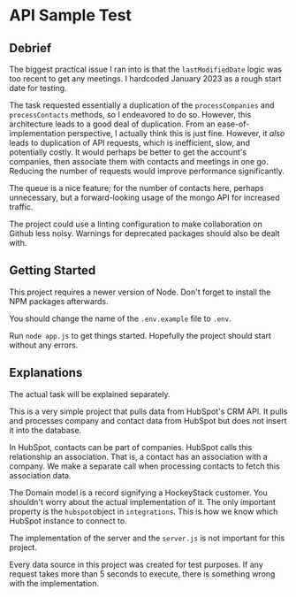 # API Sample Test

## Debrief

The biggest practical issue I ran into is that the `lastModifiedDate` logic was
too recent to get any meetings. I hardcoded January 2023 as a rough start date
for testing.

The task requested essentially a duplication of the `processCompanies` and
`processContacts` methods, so I endeavored to do so. However, this architecture
leads to a good deal of duplication. From an ease-of-implementation
perspective, I actually think this is just fine. However, it _also_ leads to
duplication of API requests, which is inefficient, slow, and potentially
costly. It would perhaps be better to get the account's companies, then
associate them with contacts and meetings in one go. Reducing the number of
requests would improve performance significantly.

The queue is a nice feature; for the number of contacts here, perhaps
unnecessary, but a forward-looking usage of the mongo API for increased
traffic.

The project could use a linting configuration to make collaboration on Github
less noisy. Warnings for deprecated packages should also be dealt with.

## Getting Started

This project requires a newer version of Node. Don't forget to install the NPM
packages afterwards.

You should change the name of the `.env.example` file to `.env`.

Run `node app.js` to get things started. Hopefully the project should start
without any errors.

## Explanations

The actual task will be explained separately.

This is a very simple project that pulls data from HubSpot's CRM API. It pulls
and processes company and contact data from HubSpot but does not insert it into
the database.

In HubSpot, contacts can be part of companies. HubSpot calls this relationship
an association. That is, a contact has an association with a company. We make a
separate call when processing contacts to fetch this association data.

The Domain model is a record signifying a HockeyStack customer. You shouldn't
worry about the actual implementation of it. The only important property is the
`hubspot`object in `integrations`. This is how we know which HubSpot
instance to connect to.

The implementation of the server and the `server.js` is not important for
this project.

Every data source in this project was created for test purposes. If any request
takes more than 5 seconds to execute, there is something wrong with the
implementation.
